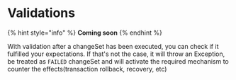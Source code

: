 # Validations



{% hint style="info" %}
**Coming soon**
{% endhint %}

With validation after a changeSet has been executed, you can check if it fulfilled your expectations. If that's not the case, it will throw an Exception, be treated as `FAILED` changeSet and will activate the required mechanism to counter the effects\(transaction rollback, recovery, etc\)       

